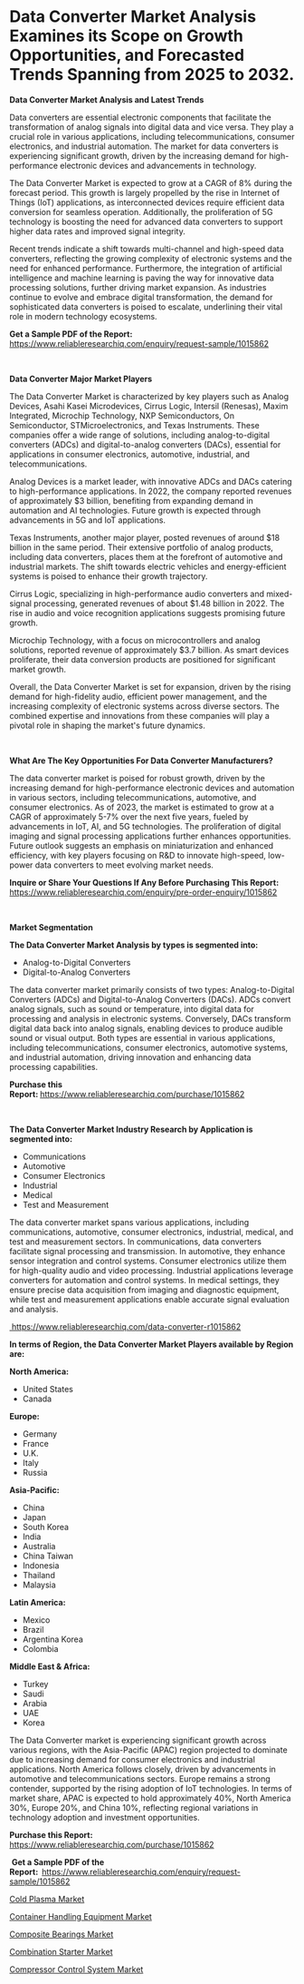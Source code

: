 <p><h1>Data Converter Market Analysis Examines its Scope on Growth Opportunities, and Forecasted Trends Spanning from 2025 to 2032.</h1></p><p><strong>Data Converter Market Analysis and Latest Trends</strong></p>
<p><p>Data converters are essential electronic components that facilitate the transformation of analog signals into digital data and vice versa. They play a crucial role in various applications, including telecommunications, consumer electronics, and industrial automation. The market for data converters is experiencing significant growth, driven by the increasing demand for high-performance electronic devices and advancements in technology.</p><p>The Data Converter Market is expected to grow at a CAGR of 8% during the forecast period. This growth is largely propelled by the rise in Internet of Things (IoT) applications, as interconnected devices require efficient data conversion for seamless operation. Additionally, the proliferation of 5G technology is boosting the need for advanced data converters to support higher data rates and improved signal integrity.</p><p>Recent trends indicate a shift towards multi-channel and high-speed data converters, reflecting the growing complexity of electronic systems and the need for enhanced performance. Furthermore, the integration of artificial intelligence and machine learning is paving the way for innovative data processing solutions, further driving market expansion. As industries continue to evolve and embrace digital transformation, the demand for sophisticated data converters is poised to escalate, underlining their vital role in modern technology ecosystems.</p></p>
<p><strong>Get a Sample PDF of the Report:&nbsp;</strong> <a href="https://www.reliableresearchiq.com/enquiry/request-sample/1015862?utm_campaign=1088&utm_medium=2&utm_source=Github&utm_content=ia&utm_term=20022025&utm_id=data-converter">https://www.reliableresearchiq.com/enquiry/request-sample/1015862</a></p>
<p>&nbsp;</p>
<p><strong>Data Converter Major Market Players</strong></p>
<p><p>The Data Converter Market is characterized by key players such as Analog Devices, Asahi Kasei Microdevices, Cirrus Logic, Intersil (Renesas), Maxim Integrated, Microchip Technology, NXP Semiconductors, On Semiconductor, STMicroelectronics, and Texas Instruments. These companies offer a wide range of solutions, including analog-to-digital converters (ADCs) and digital-to-analog converters (DACs), essential for applications in consumer electronics, automotive, industrial, and telecommunications.</p><p>Analog Devices is a market leader, with innovative ADCs and DACs catering to high-performance applications. In 2022, the company reported revenues of approximately $3 billion, benefiting from expanding demand in automation and AI technologies. Future growth is expected through advancements in 5G and IoT applications.</p><p>Texas Instruments, another major player, posted revenues of around $18 billion in the same period. Their extensive portfolio of analog products, including data converters, places them at the forefront of automotive and industrial markets. The shift towards electric vehicles and energy-efficient systems is poised to enhance their growth trajectory.</p><p>Cirrus Logic, specializing in high-performance audio converters and mixed-signal processing, generated revenues of about $1.48 billion in 2022. The rise in audio and voice recognition applications suggests promising future growth.</p><p>Microchip Technology, with a focus on microcontrollers and analog solutions, reported revenue of approximately $3.7 billion. As smart devices proliferate, their data conversion products are positioned for significant market growth.</p><p>Overall, the Data Converter Market is set for expansion, driven by the rising demand for high-fidelity audio, efficient power management, and the increasing complexity of electronic systems across diverse sectors. The combined expertise and innovations from these companies will play a pivotal role in shaping the market's future dynamics.</p></p>
<p>&nbsp;</p>
<p><strong>What Are The Key Opportunities For Data Converter Manufacturers?</strong></p>
<p><p>The data converter market is poised for robust growth, driven by the increasing demand for high-performance electronic devices and automation in various sectors, including telecommunications, automotive, and consumer electronics. As of 2023, the market is estimated to grow at a CAGR of approximately 5-7% over the next five years, fueled by advancements in IoT, AI, and 5G technologies. The proliferation of digital imaging and signal processing applications further enhances opportunities. Future outlook suggests an emphasis on miniaturization and enhanced efficiency, with key players focusing on R&D to innovate high-speed, low-power data converters to meet evolving market needs.</p></p>
<p><strong>Inquire or Share Your Questions If Any Before Purchasing This Report:</strong> <a href="https://www.reliableresearchiq.com/enquiry/pre-order-enquiry/1015862?utm_campaign=1088&utm_medium=2&utm_source=Github&utm_content=ia&utm_term=20022025&utm_id=data-converter">https://www.reliableresearchiq.com/enquiry/pre-order-enquiry/1015862</a></p>
<p>&nbsp;</p>
<p><strong>Market Segmentation</strong></p>
<p><strong>The Data Converter Market Analysis by types is segmented into:</strong></p>
<p><ul><li>Analog-to-Digital Converters</li><li>Digital-to-Analog Converters</li></ul></p>
<p><p>The data converter market primarily consists of two types: Analog-to-Digital Converters (ADCs) and Digital-to-Analog Converters (DACs). ADCs convert analog signals, such as sound or temperature, into digital data for processing and analysis in electronic systems. Conversely, DACs transform digital data back into analog signals, enabling devices to produce audible sound or visual output. Both types are essential in various applications, including telecommunications, consumer electronics, automotive systems, and industrial automation, driving innovation and enhancing data processing capabilities.</p></p>
<p><strong>Purchase this Report:&nbsp;</strong><a href="https://www.reliableresearchiq.com/purchase/1015862?utm_campaign=1088&utm_medium=2&utm_source=Github&utm_content=ia&utm_term=20022025&utm_id=data-converter">https://www.reliableresearchiq.com/purchase/1015862</a></p>
<p>&nbsp;</p>
<p><strong>The Data Converter Market Industry Research by Application is segmented into:</strong></p>
<p><ul><li>Communications</li><li>Automotive</li><li>Consumer Electronics</li><li>Industrial</li><li>Medical</li><li>Test and Measurement</li></ul></p>
<p><p>The data converter market spans various applications, including communications, automotive, consumer electronics, industrial, medical, and test and measurement sectors. In communications, data converters facilitate signal processing and transmission. In automotive, they enhance sensor integration and control systems. Consumer electronics utilize them for high-quality audio and video processing. Industrial applications leverage converters for automation and control systems. In medical settings, they ensure precise data acquisition from imaging and diagnostic equipment, while test and measurement applications enable accurate signal evaluation and analysis.</p></p>
<p><a href="https://www.reliableresearchiq.com/data-converter-r1015862?utm_campaign=1088&utm_medium=2&utm_source=Github&utm_content=ia&utm_term=20022025&utm_id=data-converter">&nbsp;https://www.reliableresearchiq.com/data-converter-r1015862</a></p>
<p><strong>In terms of Region, the Data Converter Market Players available by Region are:</strong></p>
<p>
    <p> <strong> North America: </strong>
        <ul>
            <li>United States</li>
            <li>Canada</li>
        </ul>
        </p> 
    <p> <strong> Europe: </strong>
        <ul>
            <li>Germany</li>
            <li>France</li>
            <li>U.K.</li>
            <li>Italy</li>
            <li>Russia</li>
        </ul>
        </p> 
    <p> <strong> Asia-Pacific: </strong>
        <ul>
            <li>China</li>
            <li>Japan</li>
            <li>South Korea</li>
            <li>India</li>
            <li>Australia</li>
            <li>China Taiwan</li>
            <li>Indonesia</li>
            <li>Thailand</li>
            <li>Malaysia</li>
        </ul>
        </p> 
    <p> <strong> Latin America: </strong>
        <ul>
            <li>Mexico</li>
            <li>Brazil</li>
            <li>Argentina Korea</li>
            <li>Colombia</li>
        </ul>
        </p> 
    <p> <strong> Middle East & Africa: </strong>
        <ul>
            <li>Turkey</li>
            <li>Saudi</li>
            <li>Arabia</li>
            <li>UAE</li>
            <li>Korea</li>
        </ul>
    </p>
    </p>
<p><p>The Data Converter market is experiencing significant growth across various regions, with the Asia-Pacific (APAC) region projected to dominate due to increasing demand for consumer electronics and industrial applications. North America follows closely, driven by advancements in automotive and telecommunications sectors. Europe remains a strong contender, supported by the rising adoption of IoT technologies. In terms of market share, APAC is expected to hold approximately 40%, North America 30%, Europe 20%, and China 10%, reflecting regional variations in technology adoption and investment opportunities.</p></p>
<p><strong>Purchase this Report: </strong><a href="https://www.reliableresearchiq.com/purchase/1015862?utm_campaign=1088&utm_medium=2&utm_source=Github&utm_content=ia&utm_term=20022025&utm_id=data-converter">https://www.reliableresearchiq.com/purchase/1015862</a></p>
<p>&nbsp;<strong>Get a Sample PDF of the Report:&nbsp;&nbsp;</strong><a href="https://www.reliableresearchiq.com/enquiry/request-sample/1015862?utm_campaign=1088&utm_medium=2&utm_source=Github&utm_content=ia&utm_term=20022025&utm_id=data-converter">https://www.reliableresearchiq.com/enquiry/request-sample/1015862</a></p>
<p><strong></strong></p>
<p><p><a href="https://github.com/sirayedantte/Market-Research-Report-List-1/blob/main/cold-plasma-market.md?utm_campaign=1088&utm_medium=2&utm_source=Github&utm_content=ia&utm_term=20022025&utm_id=data-converter">Cold Plasma Market</a></p><p><a href="https://github.com/yarnsstaret1/Market-Research-Report-List-1/blob/main/container-handling-equipment-market.md?utm_campaign=1088&utm_medium=2&utm_source=Github&utm_content=ia&utm_term=20022025&utm_id=data-converter">Container Handling Equipment Market</a></p><p><a href="https://github.com/debowflaggqw/Market-Research-Report-List-1/blob/main/composite-bearings-market.md?utm_campaign=1088&utm_medium=2&utm_source=Github&utm_content=ia&utm_term=20022025&utm_id=data-converter">Composite Bearings Market</a></p><p><a href="https://github.com/herakterroem/Market-Research-Report-List-1/blob/main/combination-starter-market.md?utm_campaign=1088&utm_medium=2&utm_source=Github&utm_content=ia&utm_term=20022025&utm_id=data-converter">Combination Starter Market</a></p><p><a href="https://github.com/eymermanda0p/Market-Research-Report-List-1/blob/main/compressor-control-system-market.md?utm_campaign=1088&utm_medium=2&utm_source=Github&utm_content=ia&utm_term=20022025&utm_id=data-converter">Compressor Control System Market</a></p></p>